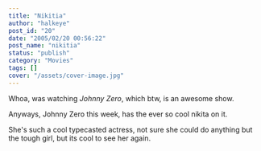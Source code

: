 ```yaml
---
title: "Nikitia"
author: "halkeye"
post_id: "20"
date: "2005/02/20 00:56:22"
post_name: "nikitia"
status: "publish"
category: "Movies"
tags: []
cover: "/assets/cover-image.jpg"
---
```


Whoa, was watching _Johnny Zero_, which btw, is an awesome show.

Anyways, Johnny Zero this week, has the ever so cool nikita on it.  

She's such a cool typecasted actress, not sure she could do anything but the tough girl, but its cool to see her again.
